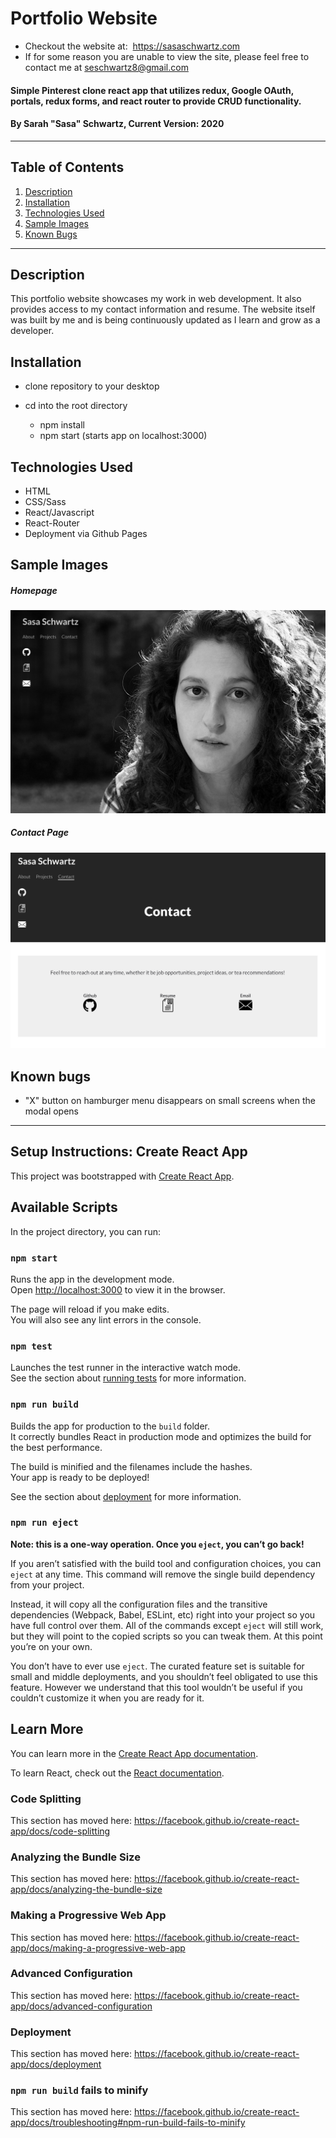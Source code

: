# Portfolio Website

- Checkout the website at:  https://sasaschwartz.com
- If for some reason you are unable to view the site, please feel free to contact me at seschwartz8@gmail.com

#### Simple Pinterest clone react app that utilizes redux, Google OAuth, portals, redux forms, and react router to provide CRUD functionality.

#### By Sarah "Sasa" Schwartz, Current Version: 2020

---

## Table of Contents

1. [Description](#description)
2. [Installation](#installation)
3. [Technologies Used](#technologies-used)
4. [Sample Images](#sample-images)
5. [Known Bugs](#known-bugs)

---

## Description

This portfolio website showcases my work in web development. It also provides access to my contact information and resume. The website itself was built by me and is being continuously updated as I learn and grow as a developer.

## Installation

- clone repository to your desktop
- cd into the root directory

  - npm install
  - npm start (starts app on localhost:3000)

## Technologies Used

- HTML
- CSS/Sass
- React/Javascript
- React-Router
- Deployment via Github Pages

## Sample Images

##### Homepage

![Homepage](./img/homepage.png)

##### Contact Page

![Contact](./img/contact.png)

## Known bugs

- "X" button on hamburger menu disappears on small screens when the modal opens

---

## Setup Instructions: Create React App

This project was bootstrapped with [Create React App](https://github.com/facebook/create-react-app).

## Available Scripts

In the project directory, you can run:

### `npm start`

Runs the app in the development mode.<br>
Open [http://localhost:3000](http://localhost:3000) to view it in the browser.

The page will reload if you make edits.<br>
You will also see any lint errors in the console.

### `npm test`

Launches the test runner in the interactive watch mode.<br>
See the section about [running tests](https://facebook.github.io/create-react-app/docs/running-tests) for more information.

### `npm run build`

Builds the app for production to the `build` folder.<br>
It correctly bundles React in production mode and optimizes the build for the best performance.

The build is minified and the filenames include the hashes.<br>
Your app is ready to be deployed!

See the section about [deployment](https://facebook.github.io/create-react-app/docs/deployment) for more information.

### `npm run eject`

**Note: this is a one-way operation. Once you `eject`, you can’t go back!**

If you aren’t satisfied with the build tool and configuration choices, you can `eject` at any time. This command will remove the single build dependency from your project.

Instead, it will copy all the configuration files and the transitive dependencies (Webpack, Babel, ESLint, etc) right into your project so you have full control over them. All of the commands except `eject` will still work, but they will point to the copied scripts so you can tweak them. At this point you’re on your own.

You don’t have to ever use `eject`. The curated feature set is suitable for small and middle deployments, and you shouldn’t feel obligated to use this feature. However we understand that this tool wouldn’t be useful if you couldn’t customize it when you are ready for it.

## Learn More

You can learn more in the [Create React App documentation](https://facebook.github.io/create-react-app/docs/getting-started).

To learn React, check out the [React documentation](https://reactjs.org/).

### Code Splitting

This section has moved here: https://facebook.github.io/create-react-app/docs/code-splitting

### Analyzing the Bundle Size

This section has moved here: https://facebook.github.io/create-react-app/docs/analyzing-the-bundle-size

### Making a Progressive Web App

This section has moved here: https://facebook.github.io/create-react-app/docs/making-a-progressive-web-app

### Advanced Configuration

This section has moved here: https://facebook.github.io/create-react-app/docs/advanced-configuration

### Deployment

This section has moved here: https://facebook.github.io/create-react-app/docs/deployment

### `npm run build` fails to minify

This section has moved here: https://facebook.github.io/create-react-app/docs/troubleshooting#npm-run-build-fails-to-minify
